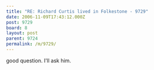 ```yaml
---
title: "RE: Richard Curtis lived in Folkestone - 9729"
date: 2006-11-09T17:43:12.000Z
post: 9729
board: 8
layout: post
parent: 9724
permalink: /m/9729/
---
```

good question. I'll ask him.
